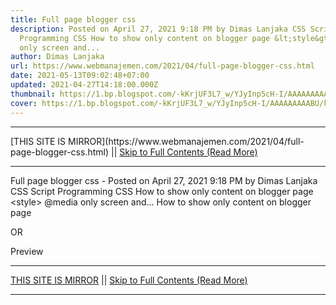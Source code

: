 ```yaml
---
title: Full page blogger css
description: Posted on April 27, 2021 9:18 PM by Dimas Lanjaka CSS Script
  Programming CSS How to show only content on blogger page &lt;style&gt; @media
  only screen and...
author: Dimas Lanjaka
url: https://www.webmanajemen.com/2021/04/full-page-blogger-css.html
date: 2021-05-13T09:02:48+07:00
updated: 2021-04-27T14:18:00.000Z
thumbnail: https://1.bp.blogspot.com/-kKrjUF3L7_w/YJyInp5cH-I/AAAAAAAAABU/km6DnnEqjRAoXHTYYpg8BCg1VcbjPCOvgCLcBGAsYHQ/s0/Screenshot_1.png
cover: https://1.bp.blogspot.com/-kKrjUF3L7_w/YJyInp5cH-I/AAAAAAAAABU/km6DnnEqjRAoXHTYYpg8BCg1VcbjPCOvgCLcBGAsYHQ/s0/Screenshot_1.png
---
```


<hr/> [THIS SITE IS MIRROR](https://www.webmanajemen.com/2021/04/full-page-blogger-css.html) || <a href="https://www.webmanajemen.com/2021/04/full-page-blogger-css.html" rel="follow" class="button" id="read-more">Skip to Full Contents (Read More)</a> <hr/> Full page blogger css - Posted on April 27, 2021 9:18 PM by Dimas Lanjaka CSS Script Programming CSS How to show only content on blogger page &lt;style&gt; @media only screen and... How to show only content on blogger page
 
<style>
  @media only screen and (min-width: 1025px) {
    #sidebar-wrapper,
    #midsidebar-wrapper,
    .gapad2,
    .blog-pager,
    .post-header-line-1,
    .post-footer {
      display: none !important;
    }
    #main-wrapper {
      width: 150% !important;
      /*98% default*/
    }
    .post {
      width: 150% !important;
      /*98% default*/
    }
    #comments {
      width: 150% !important;
      /*98% default*/
    }
    .post-title,
    .post-labels,
    post-icons,
    post-author {
      display: none !important;
    }
  }
</style>
 
OR
 
<style scoped="" type="text/css">
	#outer-wrapper {
		margin: 0 auto;
		text-align: left;
		float: none;
		background-position: center !important;
	}
	#post-wrapper {
		width: 100%;
		max-width: 100%;
		margin: 0 auto;
		text-align: left;
		float: none;
		background-position: center !important;
	}
	.post-body,
	.post {
		background-position: center !important;
	}
	#blog1,
	#artikel,
	.blog-posts {
		background-position: center !important;
	}
	#comments,
	#sidebar-wrapper,
	#menu-wrap {
		display: none;
		margin-top: 0;
		margin: 0;
	}
	.post-inner {
		padding: 0 0 0 0;
		margin: 20px auto;
	}
	.post-body ul#wrapin {
		display: block;
		position: relative;
		margin: 30px auto 0 auto;
	}
	.post-body ul#wrapin li {
		display: block;
		margin: 0 auto;
		text-align: left;
	}
	.post-body ul#wrapin br {
		display: none;
	}
</style>
 Preview <hr/> [THIS SITE IS MIRROR](https://www.webmanajemen.com/2021/04/full-page-blogger-css.html) || <a href="https://www.webmanajemen.com/2021/04/full-page-blogger-css.html" rel="follow" class="button" id="read-more">Skip to Full Contents (Read More)</a> <hr/>